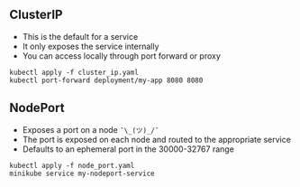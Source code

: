 ## ClusterIP

  * This is the default for a service
  * It only exposes the service internally
  * You can access locally through port forward or proxy

```
kubectl apply -f cluster_ip.yaml
kubectl port-forward deployment/my-app 8080 8080
```

## NodePort

  * Exposes a port on a node `¯\_(ツ)_/¯`
  * The port is exposed on each node and routed to the appropriate service
  * Defaults to an ephemeral port in the 30000-32767 range

```
kubectl apply -f node_port.yaml
minikube service my-nodeport-service
```
